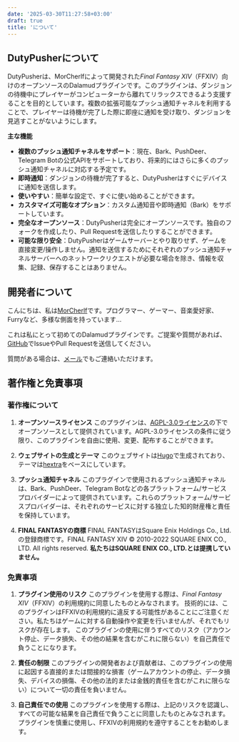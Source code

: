 ```yaml
---
date: '2025-03-30T11:27:58+03:00'
draft: true
title: 'について'
---
```


## DutyPusherについて

DutyPusherは、MorCherlfによって開発された*Final Fantasy XIV*（FFXIV）向けのオープンソースのDalamudプラグインです。このプラグインは、ダンジョンの待機中にプレイヤーがコンピューターから離れてリラックスできるよう支援することを目的としています。複数の拡張可能なプッシュ通知チャネルを利用することで、プレイヤーは待機が完了した際に即座に通知を受け取り、ダンジョンを見逃すことがないようにします。

**主な機能**

- **複数のプッシュ通知チャネルをサポート**：現在、Bark、PushDeer、Telegram Botの公式APIをサポートしており、将来的にはさらに多くのプッシュ通知チャネルに対応する予定です。
- **即時通知**：ダンジョンの待機が完了すると、DutyPusherはすぐにデバイスに通知を送信します。
- **使いやすい**：簡単な設定で、すぐに使い始めることができます。
- **カスタマイズ可能なオプション**：カスタム通知音や即時通知（Bark）をサポートしています。
- **完全なオープンソース**：DutyPusherは完全にオープンソースです。独自のフォークを作成したり、Pull Requestを送信したりすることができます。
- **可能な限り安全**：DutyPusherはゲームサーバーとやり取りせず、ゲームを直接変更/操作しません。通知を送信するためにそれぞれのプッシュ通知チャネルサーバーへのネットワークリクエストが必要な場合を除き、情報を収集、記録、保存することはありません。

## 開発者について

こんにちは、私は[MorCherlf](https://link.mor.icu)です。プログラマー、ゲーマー、音楽愛好家、Furryなど、多様な側面を持っています…

これは私にとって初めてのDalamudプラグインです。ご提案や質問があれば、[GitHub](https://github.com/MorCherlf/FFXIVDutyPusher)でIssueやPull Requestを送信してください。

質問がある場合は、[メール](mailto:morcherlfy@outlook.com)でもご連絡いただけます。

## 著作権と免責事項

### 著作権について

1. **オープンソースライセンス**
   このプラグインは、[AGPL-3.0ライセンス](https://www.gnu.org/licenses/agpl-3.0.html)の下でオープンソースとして提供されています。AGPL-3.0ライセンスの条件に従う限り、このプラグインを自由に使用、変更、配布することができます。

2. **ウェブサイトの生成とテーマ**
   このウェブサイトは[Hugo](https://gohugo.io/)で生成されており、テーマは[hextra](https://github.com/imfing/hextra)をベースにしています。

3. **プッシュ通知チャネル**
   このプラグインで使用されるプッシュ通知チャネルは、Bark、PushDeer、Telegram Botなどの各プラットフォーム/サービスプロバイダーによって提供されています。これらのプラットフォーム/サービスプロバイダーは、それぞれのサービスに対する独立した知的財産権と責任を保持しています。

4. **FINAL FANTASYの商標**
   FINAL FANTASYはSquare Enix Holdings Co., Ltd.の登録商標です。FINAL FANTASY XIV © 2010-2022 SQUARE ENIX CO., LTD. All rights reserved.
   **私たちはSQUARE ENIX CO., LTD.とは提携していません。**

### 免責事項

1. **プラグイン使用のリスク**
   このプラグインを使用する際は、*Final Fantasy XIV*（FFXIV）の利用規約に同意したものとみなされます。
   技術的には、このプラグインはFFXIVの利用規約に違反する可能性があることにご注意ください。私たちはゲームに対する自動操作や変更を行いませんが、それでもリスクが存在します。
   このプラグインの使用に伴うすべてのリスク（アカウント停止、データ損失、その他の結果を含むがこれに限らない）を自己責任で負うことになります。

2. **責任の制限**
   このプラグインの開発者および貢献者は、このプラグインの使用に起因する直接的または間接的な損害（ゲームアカウントの停止、データ損失、デバイスの損傷、その他の法的または金銭的責任を含むがこれに限らない）について一切の責任を負いません。

3. **自己責任での使用**
   このプラグインを使用する際は、上記のリスクを認識し、すべての可能な結果を自己責任で負うことに同意したものとみなされます。プラグインを慎重に使用し、FFXIVの利用規約を遵守することをお勧めします。

